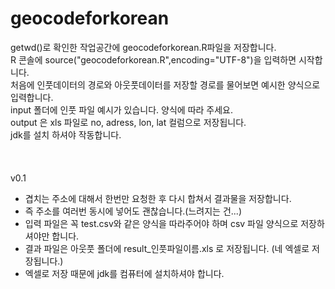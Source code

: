 # geocodeforkorean

getwd()로 확인한 작업공간에 geocodeforkorean.R파일을 저장합니다.<br>
R 콘솔에 source("geocodeforkorean.R",encoding="UTF-8")을 입력하면 시작합니다.<br>
처음에 인풋데이터의 경로와 아웃풋데이터를 저장할 경로를 물어보면 예시한 양식으로 입력합니다.<br>
input 폴더에 인풋 파일 예시가 있습니다. 양식에 따라 주세요.<br>
output 은 xls 파일로 no, adress, lon, lat 컬럼으로 저장됩니다.<br>
jdk를 설치 하셔야 작동합니다.<br>
<br>
<br>
<br>
v0.1<br>
* 겹치는 주소에 대해서 한번만 요청한 후 다시 합쳐서 결과물을 저장합니다.
* 즉 주소를 여러번 동시에 넣어도 괜찮습니다.(느려지는 건...)
* 입력 파일은 꼭 test.csv와 같은 양식을 따라주어야 하며 csv 파일 양식으로 저장하셔야만 합니다.
* 결과 파일은 아웃풋 폴더에 result_인풋파일이름.xls 로 저장됩니다. (네 엑셀로 저장됩니다.)
* 엑셀로 저장 때문에 jdk를 컴퓨터에 설치하셔야 합니다.

